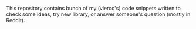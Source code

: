This repository contains bunch of my (viercc's) code snippets written
to check some ideas, try new library, or answer someone's question (mostly in Reddit).

